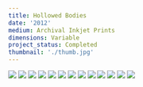 ```yaml
---
title: Hollowed Bodies
date: '2012'
medium: Archival Inkjet Prints
dimensions: Variable
project_status: Completed
thumbnail: './thumb.jpg'
---
```


![](02-zach-krall.jpg)
![](03-zach-krall.jpg)
![](04-zach-krall.jpg)
![](05-zach-krall.jpg)
![](06-zach-krall.jpg)
![](07-zach-krall.jpg)
![](08-zach-krall.jpg)
![](09-zach-krall.jpg)
![](10-zach-krall.jpg)
![](11-zach-krall.jpg)
![](12-zach-krall.jpg)
![](13-zach-krall.jpg)
![](14-zach-krall.jpg)
